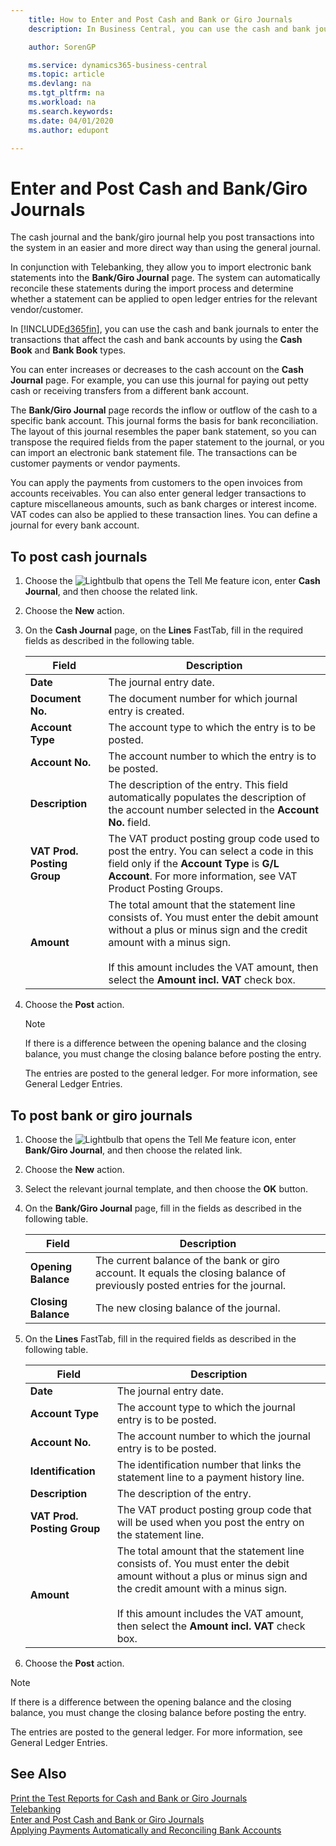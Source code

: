 ```yaml
---
    title: How to Enter and Post Cash and Bank or Giro Journals
    description: In Business Central, you can use the cash and bank journals to enter the transactions that affect the cash and bank accounts by using Cash Book and Bank Book.

    author: SorenGP

    ms.service: dynamics365-business-central
    ms.topic: article
    ms.devlang: na
    ms.tgt_pltfrm: na
    ms.workload: na
    ms.search.keywords:
    ms.date: 04/01/2020
    ms.author: edupont

---
```

# Enter and Post Cash and Bank/Giro Journals
The cash journal and the bank/giro journal help you post transactions into the system in an easier and more direct way than using the general journal.  

In conjunction with Telebanking, they allow you to import electronic bank statements into the **Bank/Giro Journal** page. The system can automatically reconcile these statements during the import process and determine whether a statement can be applied to open ledger entries for the relevant vendor/customer.

In [!INCLUDE[d365fin](../../includes/d365fin_md.md)], you can use the cash and bank journals to enter the transactions that affect the cash and bank accounts by using the **Cash Book** and **Bank Book** types.  

You can enter increases or decreases to the cash account on the **Cash Journal** page. For example, you can use this journal for paying out petty cash or receiving transfers from a different bank account.  

The **Bank/Giro Journal** page records the inflow or outflow of the cash to a specific bank account. This journal forms the basis for bank reconciliation. The layout of this journal resembles the paper bank statement, so you can transpose the required fields from the paper statement to the journal, or you can import an electronic bank statement file. The transactions can be customer payments or vendor payments.  

You can apply the payments from customers to the open invoices from accounts receivables. You can also enter general ledger transactions to capture miscellaneous amounts, such as bank charges or interest income. VAT codes can also be applied to these transaction lines. You can define a journal for every bank account.  

## To post cash journals  

1.  Choose the ![Lightbulb that opens the Tell Me feature](../../media/ui-search/search_small.png "Tell me what you want to do") icon, enter **Cash Journal**, and then choose the related link.  
2.  Choose the **New** action.  
3.  On the **Cash Journal** page, on the **Lines** FastTab, fill in the required fields as described in the following table.  

    |Field|Description|  
    |---------------------------------|---------------------------------------|  
    |**Date**|The journal entry date.|  
    |**Document No.**|The document number for which journal entry is created.|  
    |**Account Type**|The account type to which the entry is to be posted.|  
    |**Account No.**|The account number to which the entry is to be posted.|  
    |**Description**|The description of the entry. This field automatically populates the description of the account number selected in the **Account No.** field.|  
    |**VAT Prod. Posting Group**|The VAT product posting group code used to post the entry. You can select a code in this field only if the **Account Type** is **G/L Account**. For more information, see VAT Product Posting Groups.|  
    |**Amount**|The total amount that the statement line consists of. You must enter the debit amount without a plus or minus sign and the credit amount with a minus sign.<br /><br /> If this amount includes the VAT amount, then select the **Amount incl. VAT** check box.|  

4.  Choose the **Post** action.  

    > [!NOTE]  
    >  If there is a difference between the opening balance and the closing balance, you must change the closing balance before posting the entry.  

     The entries are posted to the general ledger. For more information, see General Ledger Entries.  

## To post bank or giro journals  

1.  Choose the ![Lightbulb that opens the Tell Me feature](../../media/ui-search/search_small.png "Tell me what you want to do") icon, enter **Bank/Giro Journal**, and then choose the related link.  
2.  Choose the **New** action.  
3.  Select the relevant journal template, and then choose the **OK** button.  
4.  On the **Bank/Giro Journal** page, fill in the fields as described in the following table.  

    |Field|Description|  
    |---------------------------------|---------------------------------------|  
    |**Opening Balance**|The current balance of the bank or giro account. It equals the closing balance of previously posted entries for the journal.|  
    |**Closing Balance**|The new closing balance of the journal.|  

5.  On the **Lines** FastTab, fill in the required fields as described in the following table.  

    |Field|Description|  
    |---------------------------------|---------------------------------------|  
    |**Date**|The journal entry date.|  
    |**Account Type**|The account type to which the journal entry is to be posted.|  
    |**Account No.**|The account number to which the journal entry is to be posted.|  
    |**Identification**|The identification number that links the statement line to a payment history line.|  
    |**Description**|The description of the entry.|  
    |**VAT Prod. Posting Group**|The VAT product posting group code that will be used when you post the entry on the statement line.|  
    |**Amount**|The total amount that the statement line consists of. You must enter the debit amount without a plus or minus sign and the credit amount with a minus sign.<br /><br /> If this amount includes the VAT amount, then select the **Amount incl. VAT** check box.|  

6.  Choose the **Post** action.  

> [!NOTE]  
>  If there is a difference between the opening balance and the closing balance, you must change the closing balance before posting the entry.  

The entries are posted to the general ledger. For more information, see General Ledger Entries.  

## See Also  
 [Print the Test Reports for Cash and Bank or Giro Journals](how-to-print-the-test-reports-for-cash-and-bank-or-giro-journals.md)  
 [Telebanking](telebanking.md)   
 [Enter and Post Cash and Bank or Giro Journals](how-to-enter-and-post-cash-and-bank-or-giro-journals.md)  
 [Applying Payments Automatically and Reconciling Bank Accounts](../../receivables-apply-payments-auto-reconcile-bank-accounts.md)
